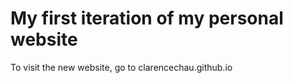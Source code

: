 # My first iteration of my personal website

To visit the new website, go to clarencechau.github.io
